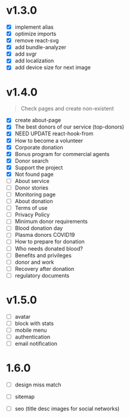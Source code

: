 # v1.3.0

- [x] implement alias
- [x] optimize imports
- [x] remove react-svg
- [x] add bundle-analyzer
- [x] add svgr
- [x] add localization
- [x] add device size for next image

# v1.4.0

> Check pages and create non-existent

- [x] create about-page
- [x] The best donors of our service (top-donors)
- [x] NEED UPDATE react-hook-from
- [x] How to become a volunteer
- [x] Corporate donation
- [x] Bonus program for commercial agents
- [x] Donor search
- [x] Support the project
- [x] Not found page
- [ ] About service
- [ ] Donor stories
- [ ] Monitoring page
- [ ] About donation
- [ ] Terms of use
- [ ] Privacy Policy
- [ ] Minimum donor requirements
- [ ] Blood donation day
- [ ] Plasma donors COVID19
- [ ] How to prepare for donation
- [ ] Who needs donated blood?
- [ ] Benefits and privileges
- [ ] donor and work
- [ ] Recovery after donation
- [ ] regulatory documents

# v1.5.0
- [ ] avatar
- [ ] block with stats
- [ ] mobile menu
- [ ] authentication
- [ ] email notification

# 1.6.0

- [ ] design miss match
- [ ] sitemap 
- [ ] seo (title desc images for social networks)


